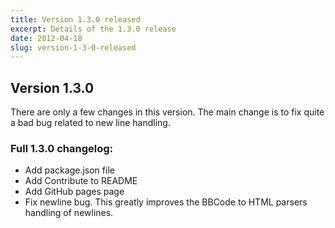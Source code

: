 ```yaml
---
title: Version 1.3.0 released
excerpt: Details of the 1.3.0 release
date: 2012-04-18
slug: version-1-3-0-released
---
```

## Version 1.3.0

There are only a few changes in this version. The main change is to fix quite a bad bug related to new line handling.

### Full 1.3.0 changelog:

<div class="well">
	<ul>
		<li>Add package.json file</li>
		<li>Add Contribute to README</li>
		<li>Add GitHub pages page</li>
		<li>Fix newline bug. This greatly improves the BBCode to HTML parsers handling of newlines.</li>
	</ul>
</div>
